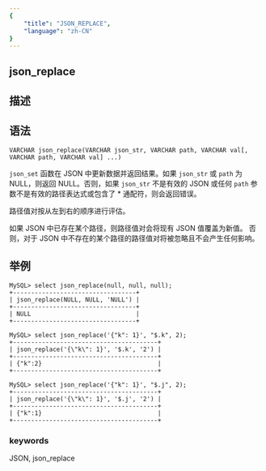 ```yaml
---
{
    "title": "JSON_REPLACE",
    "language": "zh-CN"
}
---
```


## json_replace

 

## 描述
## 语法

`VARCHAR json_replace(VARCHAR json_str, VARCHAR path, VARCHAR val[, VARCHAR path, VARCHAR val] ...)`


`json_set` 函数在 JSON 中更新数据并返回结果。如果 `json_str` 或 `path` 为 NULL，则返回 NULL。否则，如果 `json_str` 不是有效的 JSON 或任何 `path` 参数不是有效的路径表达式或包含了 * 通配符，则会返回错误。

路径值对按从左到右的顺序进行评估。

如果 JSON 中已存在某个路径，则路径值对会将现有 JSON 值覆盖为新值。
否则，对于 JSON 中不存在的某个路径的路径值对将被忽略且不会产生任何影响。

## 举例

```
MySQL> select json_replace(null, null, null);
+----------------------------------+
| json_replace(NULL, NULL, 'NULL') |
+----------------------------------+
| NULL                             |
+----------------------------------+

MySQL> select json_replace('{"k": 1}', "$.k", 2);
+----------------------------------------+
| json_replace('{\"k\": 1}', '$.k', '2') |
+----------------------------------------+
| {"k":2}                                |
+----------------------------------------+

MySQL> select json_replace('{"k": 1}', "$.j", 2);
+----------------------------------------+
| json_replace('{\"k\": 1}', '$.j', '2') |
+----------------------------------------+
| {"k":1}                                |
+----------------------------------------+
```

### keywords
JSON, json_replace
